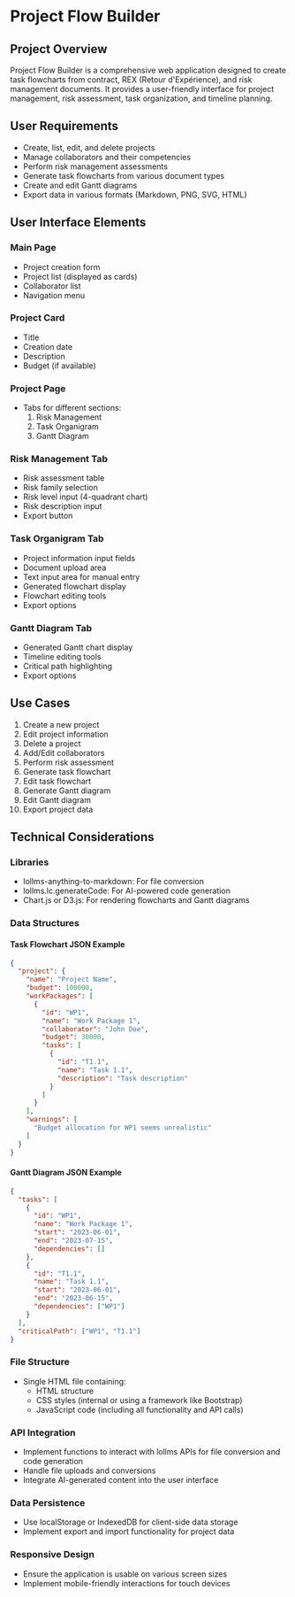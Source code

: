 # Project Flow Builder

## Project Overview
Project Flow Builder is a comprehensive web application designed to create task flowcharts from contract, REX (Retour d'Expérience), and risk management documents. It provides a user-friendly interface for project management, risk assessment, task organization, and timeline planning.

## User Requirements
- Create, list, edit, and delete projects
- Manage collaborators and their competencies
- Perform risk management assessments
- Generate task flowcharts from various document types
- Create and edit Gantt diagrams
- Export data in various formats (Markdown, PNG, SVG, HTML)

## User Interface Elements

### Main Page
- Project creation form
- Project list (displayed as cards)
- Collaborator list
- Navigation menu

### Project Card
- Title
- Creation date
- Description
- Budget (if available)

### Project Page
- Tabs for different sections:
  1. Risk Management
  2. Task Organigram
  3. Gantt Diagram

### Risk Management Tab
- Risk assessment table
- Risk family selection
- Risk level input (4-quadrant chart)
- Risk description input
- Export button

### Task Organigram Tab
- Project information input fields
- Document upload area
- Text input area for manual entry
- Generated flowchart display
- Flowchart editing tools
- Export options

### Gantt Diagram Tab
- Generated Gantt chart display
- Timeline editing tools
- Critical path highlighting
- Export options

## Use Cases

1. Create a new project
2. Edit project information
3. Delete a project
4. Add/Edit collaborators
5. Perform risk assessment
6. Generate task flowchart
7. Edit task flowchart
8. Generate Gantt diagram
9. Edit Gantt diagram
10. Export project data

## Technical Considerations

### Libraries
- lollms-anything-to-markdown: For file conversion
- lollms.lc.generateCode: For AI-powered code generation
- Chart.js or D3.js: For rendering flowcharts and Gantt diagrams

### Data Structures

#### Task Flowchart JSON Example
```json
{
  "project": {
    "name": "Project Name",
    "budget": 100000,
    "workPackages": [
      {
        "id": "WP1",
        "name": "Work Package 1",
        "collaborator": "John Doe",
        "budget": 30000,
        "tasks": [
          {
            "id": "T1.1",
            "name": "Task 1.1",
            "description": "Task description"
          }
        ]
      }
    ],
    "warnings": [
      "Budget allocation for WP1 seems unrealistic"
    ]
  }
}
```

#### Gantt Diagram JSON Example
```json
{
  "tasks": [
    {
      "id": "WP1",
      "name": "Work Package 1",
      "start": "2023-06-01",
      "end": "2023-07-15",
      "dependencies": []
    },
    {
      "id": "T1.1",
      "name": "Task 1.1",
      "start": "2023-06-01",
      "end": "2023-06-15",
      "dependencies": ["WP1"]
    }
  ],
  "criticalPath": ["WP1", "T1.1"]
}
```

### File Structure
- Single HTML file containing:
  - HTML structure
  - CSS styles (internal or using a framework like Bootstrap)
  - JavaScript code (including all functionality and API calls)

### API Integration
- Implement functions to interact with lollms APIs for file conversion and code generation
- Handle file uploads and conversions
- Integrate AI-generated content into the user interface

### Data Persistence
- Use localStorage or IndexedDB for client-side data storage
- Implement export and import functionality for project data

### Responsive Design
- Ensure the application is usable on various screen sizes
- Implement mobile-friendly interactions for touch devices
